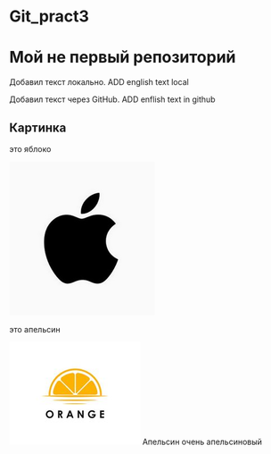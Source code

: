 # Git_pract3
# Мой не первый репозиторий

Добавил текст локально. ADD english text local

Добавил текст через GitHub. ADD enflish text in github

## Картинка
это яблоко

![Это яблоко](Apple.jpg)

это апельсин

![Это яблоко](orange.jpg)
Апельсин очень апельсиновый